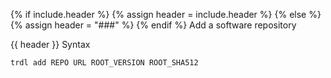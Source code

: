 {% if include.header %}
{% assign header = include.header %}
{% else %}
{% assign header = "###" %}
{% endif %}
Add a software repository

{{ header }} Syntax

```shell
trdl add REPO URL ROOT_VERSION ROOT_SHA512
```

